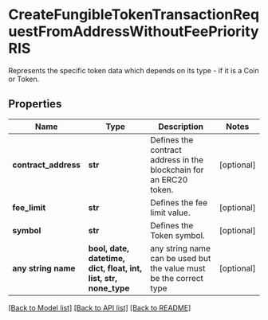 # CreateFungibleTokenTransactionRequestFromAddressWithoutFeePriorityRIS

Represents the specific token data which depends on its type - if it is a Coin or Token.

## Properties
Name | Type | Description | Notes
------------ | ------------- | ------------- | -------------
**contract_address** | **str** | Defines the contract address in the blockchain for an ERC20 token. | [optional] 
**fee_limit** | **str** | Defines the fee limit value. | [optional] 
**symbol** | **str** | Defines the Token symbol. | [optional] 
**any string name** | **bool, date, datetime, dict, float, int, list, str, none_type** | any string name can be used but the value must be the correct type | [optional]

[[Back to Model list]](../README.md#documentation-for-models) [[Back to API list]](../README.md#documentation-for-api-endpoints) [[Back to README]](../README.md)


